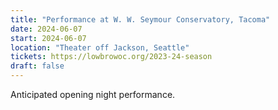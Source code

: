 ```yaml
---
title: "Performance at W. W. Seymour Conservatory, Tacoma"
date: 2024-06-07
start: 2024-06-07
location: "Theater off Jackson, Seattle"
tickets: https://lowbrowoc.org/2023-24-season
draft: false
---
```


Anticipated opening night performance.
